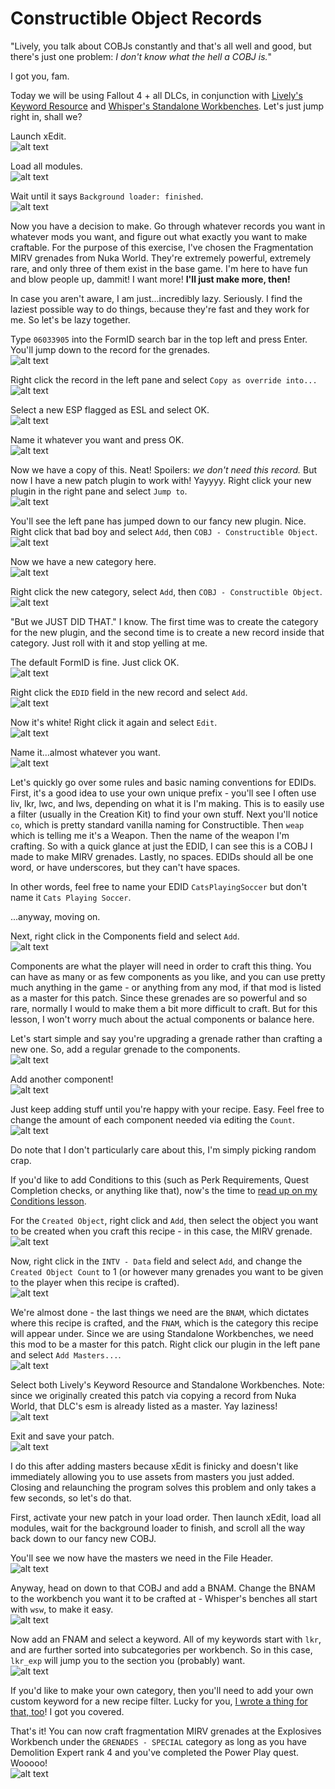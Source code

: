 # Constructible Object Records

"Lively, you talk about COBJs constantly and that's all well and good, but there's just one problem: *I don't know what the hell a COBJ is.*"

I got you, fam.

Today we will be using Fallout 4 + all DLCs, in conjunction with [Lively's Keyword Resource](https://www.nexusmods.com/fallout4/mods/51510) and [Whisper's Standalone Workbenches](https://www.nexusmods.com/fallout4/mods/41832). Let's just jump right in, shall we?

Launch xEdit.  
![alt text](https://github.com/LivelyDismay/Learn-To-Mod/blob/6cfadd95684d94ee42c561d4422ec856086d7031/images/cobj1.png)

Load all modules.  
![alt text](https://github.com/LivelyDismay/Learn-To-Mod/blob/6cfadd95684d94ee42c561d4422ec856086d7031/images/cobj2.png)

Wait until it says `Background loader: finished`.  
![alt text](https://github.com/LivelyDismay/Learn-To-Mod/blob/6cfadd95684d94ee42c561d4422ec856086d7031/images/cobj3.png)

Now you have a decision to make. Go through whatever records you want in whatever mods you want, and figure out what exactly you want to make craftable. For the purpose of this exercise, I've chosen the Fragmentation MIRV grenades from Nuka World. They're extremely powerful, extremely rare, and only three of them exist in the base game. I'm here to have fun and blow people up, dammit! I want more! **I'll just make more, then!**

In case you aren't aware, I am just...incredibly lazy. Seriously. I find the laziest possible way to do things, because they're fast and they work for me. So let's be lazy together.

Type `06033905` into the FormID search bar in the top left and press Enter. You'll jump down to the record for the grenades.  
![alt text](https://github.com/LivelyDismay/Learn-To-Mod/blob/6cfadd95684d94ee42c561d4422ec856086d7031/images/cobj4.png)

Right click the record in the left pane and select `Copy as override into...`  
![alt text](https://github.com/LivelyDismay/Learn-To-Mod/blob/6cfadd95684d94ee42c561d4422ec856086d7031/images/cobj5.png)

Select a new ESP flagged as ESL and select OK.  
![alt text](https://github.com/LivelyDismay/Learn-To-Mod/blob/6cfadd95684d94ee42c561d4422ec856086d7031/images/cobj6.png)

Name it whatever you want and press OK.  
![alt text](https://github.com/LivelyDismay/Learn-To-Mod/blob/6cfadd95684d94ee42c561d4422ec856086d7031/images/cobj7.png)

Now we have a copy of this. Neat! Spoilers: *we don't need this record.* But now I have a new patch plugin to work with! Yayyyy. Right click your new plugin in the right pane and select `Jump to`.  
![alt text](https://github.com/LivelyDismay/Learn-To-Mod/blob/6cfadd95684d94ee42c561d4422ec856086d7031/images/cobj8.png)

You'll see the left pane has jumped down to our fancy new plugin. Nice. Right click that bad boy and select `Add`, then `COBJ - Constructible Object`.  
![alt text](https://github.com/LivelyDismay/Learn-To-Mod/blob/6cfadd95684d94ee42c561d4422ec856086d7031/images/cobj9.png)

Now we have a new category here.  
![alt text](https://github.com/LivelyDismay/Learn-To-Mod/blob/6cfadd95684d94ee42c561d4422ec856086d7031/images/cobj10.png)

Right click the new category, select `Add`, then `COBJ - Constructible Object`.  
![alt text](https://github.com/LivelyDismay/Learn-To-Mod/blob/6cfadd95684d94ee42c561d4422ec856086d7031/images/cobj11.png)

"But we JUST DID THAT." I know. The first time was to create the category for the new plugin, and the second time is to create a new record inside that category. Just roll with it and stop yelling at me.

The default FormID is fine. Just click OK.  
![alt text](https://github.com/LivelyDismay/Learn-To-Mod/blob/6cfadd95684d94ee42c561d4422ec856086d7031/images/cobj12.png)

Right click the `EDID` field in the new record and select `Add`.  
![alt text](https://github.com/LivelyDismay/Learn-To-Mod/blob/6cfadd95684d94ee42c561d4422ec856086d7031/images/cobj13.png)

Now it's white! Right click it again and select `Edit`.  
![alt text](https://github.com/LivelyDismay/Learn-To-Mod/blob/6cfadd95684d94ee42c561d4422ec856086d7031/images/cobj14.png)

Name it...almost whatever you want.  
![alt text](https://github.com/LivelyDismay/Learn-To-Mod/blob/6cfadd95684d94ee42c561d4422ec856086d7031/images/cobj15.png)

Let's quickly go over some rules and basic naming conventions for EDIDs. First, it's a good idea to use your own unique prefix - you'll see I often use liv, lkr, lwc, and lws, depending on what it is I'm making. This is to easily use a filter (usually in the Creation Kit) to find your own stuff. Next you'll notice `co`, which is pretty standard vanilla naming for Constructible. Then `weap` which is telling me it's a Weapon. Then the name of the weapon I'm crafting. So with a quick glance at just the EDID, I can see this is a COBJ I made to make MIRV grenades. Lastly, no spaces. EDIDs should all be one word, or have underscores, but they can't have spaces.

In other words, feel free to name your EDID `CatsPlayingSoccer` but don't name it `Cats Playing Soccer`.

...anyway, moving on.

Next, right click in the Components field and select `Add`.  
![alt text](https://github.com/LivelyDismay/Learn-To-Mod/blob/6cfadd95684d94ee42c561d4422ec856086d7031/images/cobj16.png)

Components are what the player will need in order to craft this thing. You can have as many or as few components as you like, and you can use pretty much anything in the game - or anything from any mod, if that mod is listed as a master for this patch. Since these grenades are so powerful and so rare, normally I would to make them a bit more difficult to craft. But for this lesson, I won't worry much about the actual components or balance here.

Let's start simple and say you're upgrading a grenade rather than crafting a new one. So, add a regular grenade to the components.  
![alt text](https://github.com/LivelyDismay/Learn-To-Mod/blob/6cfadd95684d94ee42c561d4422ec856086d7031/images/cobj17.png)

Add another component!  
![alt text](https://github.com/LivelyDismay/Learn-To-Mod/blob/6cfadd95684d94ee42c561d4422ec856086d7031/images/cobj18.png)

Just keep adding stuff until you're happy with your recipe. Easy. Feel free to change the amount of each component needed via editing the `Count`.  
![alt text](https://github.com/LivelyDismay/Learn-To-Mod/blob/6cfadd95684d94ee42c561d4422ec856086d7031/images/cobj19.png)

Do note that I don't particularly care about this, I'm simply picking random crap.

If you'd like to add Conditions to this (such as Perk Requirements, Quest Completion checks, or anything like that), now's the time to [read up on my Conditions lesson](https://github.com/LivelyDismay/Learn-To-Mod/blob/2b099dfce3c096f82ddd85e973538d18c14cf304/lessons/Conditions.md).

For the `Created Object`, right click and `Add`, then select the object you want to be created when you craft this recipe - in this case, the MIRV grenade.  
![alt text](https://github.com/LivelyDismay/Learn-To-Mod/blob/6cfadd95684d94ee42c561d4422ec856086d7031/images/cobj20.png)

Now, right click in the `INTV - Data` field and select `Add`, and change the `Created Object Count` to 1 (or however many grenades you want to be given to the player when this recipe is crafted).  
![alt text](https://github.com/LivelyDismay/Learn-To-Mod/blob/6cfadd95684d94ee42c561d4422ec856086d7031/images/cobj21.png)

We're almost done - the last things we need are the `BNAM`, which dictates where this recipe is crafted, and the `FNAM`, which is the category this recipe will appear under. Since we are using Standalone Workbenches, we need this mod to be a master for this patch. Right click our plugin in the left pane and select `Add Masters...`.  
![alt text](https://github.com/LivelyDismay/Learn-To-Mod/blob/6cfadd95684d94ee42c561d4422ec856086d7031/images/cobj22.png)

Select both Lively's Keyword Resource and Standalone Workbenches. Note: since we originally created this patch via copying a record from Nuka World, that DLC's esm is already listed as a master. Yay laziness!  
![alt text](https://github.com/LivelyDismay/Learn-To-Mod/blob/6cfadd95684d94ee42c561d4422ec856086d7031/images/cobj23.png)

Exit and save your patch.  
![alt text](https://github.com/LivelyDismay/Learn-To-Mod/blob/6cfadd95684d94ee42c561d4422ec856086d7031/images/cobj24.png)

I do this after adding masters because xEdit is finicky and doesn't like immediately allowing you to use assets from masters you just added. Closing and relaunching the program solves this problem and only takes a few seconds, so let's do that.

First, activate your new patch in your load order. Then launch xEdit, load all modules, wait for the background loader to finish, and scroll all the way back down to our fancy new COBJ.

You'll see we now have the masters we need in the File Header.  
![alt text](https://github.com/LivelyDismay/Learn-To-Mod/blob/6cfadd95684d94ee42c561d4422ec856086d7031/images/cobj25.png)

Anyway, head on down to that COBJ and add a BNAM. Change the BNAM to the workbench you want it to be crafted at - Whisper's benches all start with `wsw`, to make it easy.  
![alt text](https://github.com/LivelyDismay/Learn-To-Mod/blob/6cfadd95684d94ee42c561d4422ec856086d7031/images/cobj26.png)

Now add an FNAM and select a keyword. All of my keywords start with `lkr`, and are further sorted into subcategories per workbench. So in this case, `lkr_exp` will jump you to the section you (probably) want.  
![alt text](https://github.com/LivelyDismay/Learn-To-Mod/blob/6cfadd95684d94ee42c561d4422ec856086d7031/images/cobj27.png)

If you'd like to make your own category, then you'll need to add your own custom keyword for a new recipe filter. Lucky for you, [I wrote a thing for that, too](https://github.com/LivelyDismay/Learn-To-Mod/blob/2b099dfce3c096f82ddd85e973538d18c14cf304/lessons/Keywords%20Intro.md)! I got you covered.

That's it! You can now craft fragmentation MIRV grenades at the Explosives Workbench under the `GRENADES - SPECIAL` category as long as you have Demolition Expert rank 4 and you've completed the Power Play quest. Wooooo!  
![alt text](https://github.com/LivelyDismay/Learn-To-Mod/blob/6cfadd95684d94ee42c561d4422ec856086d7031/images/cobj28.png)
